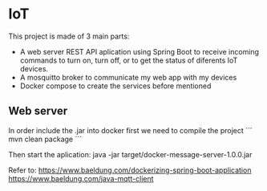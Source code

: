 # IoT
This project is made of 3 main parts: 
 - A web server REST API aplication using Spring Boot to receive incoming commands to turn on, turn off, or to get the status of diferents IoT devices. 
 - A mosquitto broker to communicate my web app with my devices
 - Docker compose to create the services before mentioned
 
 ## Web server
 In order include the .jar into docker first we need to compile the project
´´´
mvn clean package 
´´´

Then start the aplication:
java -jar target/docker-message-server-1.0.0.jar


Refer to:
 https://www.baeldung.com/dockerizing-spring-boot-application
 https://www.baeldung.com/java-mqtt-client
